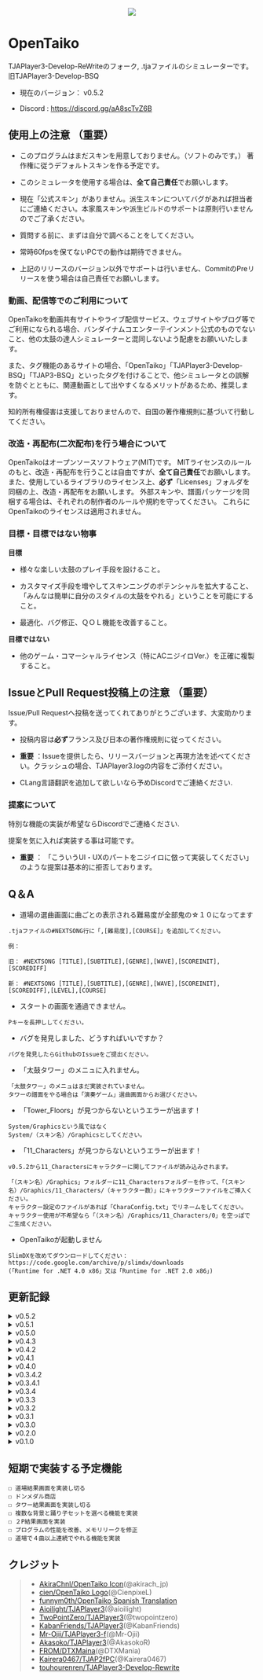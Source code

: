 <p align="center">
  <img src="https://user-images.githubusercontent.com/58159635/140600257-f712fc48-d09a-4a5e-a78d-e7c65ca19b80.png">
</p>

# OpenTaiko

TJAPlayer3-Develop-ReWriteのフォーク, .tjaファイルのシミュレーターです。
旧TJAPlayer3-Develop-BSQ

- 現在のバージョン： v0.5.2

- Discord : https://discord.gg/aA8scTvZ6B

## 使用上の注意 （重要）

- このプログラムはまだスキンを用意しておりません。（ソフトのみです。） 著作権に従うデフォルトスキンを作る予定です。

- このシミュレータを使用する場合は、**全て自己責任**でお願いします。

- 現在「公式スキン」がありません。派生スキンについてバグがあれば担当者にご連絡ください。本家風スキンや派生ビルドのサポートは原則行いませんのでご了承ください。

- 質問する前に、まずは自分で調べることをしてください。

- 常時60fpsを保てないPCでの動作は期待できません。

- 上記のリリースのバージョン以外でサポートは行いません、CommitのPreリリースを使う場合は自己責任でお願いします。

### 動画、配信等でのご利用について

OpenTaikoを動画共有サイトやライブ配信サービス、ウェブサイトやブログ等でご利用になられる場合、バンダイナムコエンターテインメント公式のものでないこと、他の太鼓の達人シミュレーターと混同しないよう配慮をお願いいたします。

また、タグ機能のあるサイトの場合、「OpenTaiko」「TJAPlayer3-Develop-BSQ」「TJAP3-BSQ」といったタグを付けることで、他シミュレータとの誤解を防ぐとともに、関連動画として出やすくなるメリットがあるため、推奨します。

知的所有権侵害は支援しておりませんので、自国の著作権規則に基づいて行動してください。

### 改造・再配布(二次配布)を行う場合について

OpenTaikoはオープンソースソフトウェア(MIT)です。
MITライセンスのルールのもと、改造・再配布を行うことは自由ですが、**全て自己責任**でお願いします。
また、使用しているライブラリのライセンス上、**必ず**「Licenses」フォルダを同梱の上、改造・再配布をお願いします。
外部スキンや、譜面パッケージを同梱する場合は、それぞれの制作者のルールや規約を守ってください。
これらにOpenTaikoのライセンスは適用されません。

### 目標・目標ではない物事

**目標**

- 様々な楽しい太鼓のプレイ手段を設けること。

- カスタマイズ手段を増やしてスキンニングのポテンシャルを拡大すること、「みんなは簡単に自分のスタイルの太鼓をやれる」ということを可能にすること。

- 最適化、バグ修正、ＱＯＬ機能を改善すること。

**目標ではない**

- 他のゲーム・コマーシャルライセンス（特にACニジイロVer.）を正確に複製すること。

## IssueとPull Request投稿上の注意 （重要）

Issue/Pull Requestへ投稿を送ってくれてありがとうございます、大変助かります。

- 投稿内容は**必ず**フランス及び日本の著作権規則に従ってください。

- **重要** ：Issueを提供したら、リリースバージョンと再現方法を述べてください。クラッシュの場合、TJAPlayer3.logの内容をご添付ください。

- CLang言語翻訳を追加して欲しいなら予めDiscordでご連絡ください.

### 提案について

特別な機能の実装が希望ならDiscordでご連絡ください.

提案を気に入れば実装する事は可能です。

- **重要** ： 「こういうUI・UXのパートをニジイロに倣って実装してください」のような提案は基本的に拒否しております。

## Q＆A

- 道場の選曲画面に曲ごとの表示される難易度が全部鬼の☆１０になってます

```
.tjaファイルの#NEXTSONG行に「,[難易度],[COURSE]」を追加してください。

例：

旧： #NEXTSONG [TITLE],[SUBTITLE],[GENRE],[WAVE],[SCOREINIT],[SCOREDIFF]

新： #NEXTSONG [TITLE],[SUBTITLE],[GENRE],[WAVE],[SCOREINIT],[SCOREDIFF],[LEVEL],[COURSE]
```

- スタートの画面を通過できません。

```
Pキーを長押ししてください。
```

- バグを発見しました、どうすればいいですか？

```
バグを発見したらGithubのIssueをご提出ください。
```

- 「太鼓タワー」のメニュに入れません。

```
「太鼓タワー」のメニュはまだ実装されていません。
タワーの譜面をやる場合は「演奏ゲーム」選曲画面からお選びください。
```

- 「Tower_Floors」が見つからないというエラーが出ます！

```
System/Graphicsという風ではなく
System/（スキン名）/Graphicsとしてください。
```

- 「11_Characters」が見つからないというエラーが出ます！

```
v0.5.2から11_Charactersにキャラクターに関してファイルが読み込みされます。

「（スキン名）/Graphics」フォルダーに11_Charactersフォルダーを作って、「（スキン名）/Graphics/11_Characters/（キャラクター数）」にキャラクターファイルをご挿入ください。
キャラクター設定のファイルがあれば「CharaConfig.txt」でリネームをしてください。
キャラクター使用が不希望なら「（スキン名）/Graphics/11_Characters/0」を空っぽでご生成ください。
```

- OpenTaikoが起動しません

```
SlimDXを改めてダウンロードしてください：https://code.google.com/archive/p/slimdx/downloads
(「Runtime for .NET 4.0 x86」又は「Runtime for .NET 2.0 x86」)
```

## 更新記録

<details>
	<summary>v0.5.2</summary>
	
	- 太鼓部屋の機能を追加
	
	- カスタム名札やキャラクター可能にする機能を実装
	
	- メダルを取得可能にする手順を追加
	
	- 段位タイトルを解放可能にする機能を追加
	
	- 複数な手続き型テクスチャを追加
	
	- スペイン語の翻訳を追加
	
	- 「おまかせ」オプションを追加
	
	- 様々なUI/UX改善
	
	- 譜面読み込みの最適化
	
	- 分岐譜面を修正
	
</details>

<details>
	<summary>v0.5.1</summary>
	
	- 道場に複数なアニメーションを追加
	
	- ゲーム終了画面やメニュアイコンを追加
	
	- 様々なバグ修正
	
	- 複数な外国語サポートを追加
	
	- 様々なUI改善
	
	- 演奏選曲画面の複数なレイアウトを追加
	
</details>

<details>
	<summary>v0.5.0</summary>
	
	- タワーを実装 (背景+結果画面の基盤)
	
	- タワー譜面で「TOWERTYPE」の設定を追加 （タワー譜面に複数なスキンを用いてプレイを可能にする機能）
	
	- 道場にAccuracy（精度）のEXAMを追加
	
	- box.defで「#BOXCOLOR」, 「#BOXTYPE」, 「#BGCOLOR」, 「#BGTYPE」, 「#BOXCHARA」の設定を追加
	
</details>

<details>
	<summary>v0.4.3</summary>
	
	- タワーを実装 (Gameplay)
	
</details>

<details>
	<summary>v0.4.2</summary>
	
	- 演奏選曲画面に複数のバグとクラッシュを修正
	
	- COURSE:Towerの.tjaファイルのクラッシュを修正、太鼓タワーメニュ・LIFE管理・結果画面がまだ実装されていません。

</details>

<details>
	<summary>v0.4.1</summary>
	
	- 演奏選曲画面に複数のバグとクラッシュ場面を修正
	
</details>

<details>
	<summary>v0.4.0</summary>
	
	- EXAM5,6,7の実装 (下記の映像をご覧ください)
	
	- EXAM数にギャップのあるクラッシュ場面を修正
	
	- Danに関してコードの構造を改善（コード蓄積の修正）
  
</details>

<details>
	<summary>v0.3.4.2</summary>
	
	- 道場選曲画面にプチキャラを追加
	
</details>

<details>
	<summary>v0.3.4.1</summary>
	
	- Mobアニメーション速度の変化バグを修正
	
</details>

<details>
	<summary>v0.3.4</summary>
	
	- 道場の結果を保存を可能にする機能を実装
	
	- 道場選曲画面に合格プレートを表示
	
</details>

<details>
	<summary>v0.3.3</summary>
	
	- 道場の魂ゲージの表示を修正
	
	- 道場の結果画面の基盤を実装（まだ実装中）
	
</details>

<details>
	<summary>v0.3.2</summary>
	
	- 演奏セーブの重ね書きバグを修正
	
</details>

<details>
	<summary>v0.3.1</summary>
	
	- P2がスコアランクを表示できないバグを修正
	
</details>

<details>
	<summary>v0.3.0</summary>
	
	- メニュにプチキャラを表示
	
	- Nameplate.jsonファイルにプレイヤー別々のプチキャラを選べる可能にする機能を実装
	
</details>

<details>
	<summary>v0.2.0</summary>
	
	- 様々な演奏選曲画面のバグを修正
	
	- メインメニュに様々なバグを修正、コード蓄積を修正
	
</details>

<details>
	<summary>v0.1.0</summary>
	
	- 演奏結果画面のアニメーションを実装
	
</details>

## 短期で実装する予定機能
```
☐ 道場結果画面を実装し切る
☐ ドンメダル商店
☐ タワー結果画面を実装し切る
☐ 複数な背景と踊り子セットを選べる機能を実装
☐ ２P結果画面を実装
☐ プログラムの性能を改善、メモリリークを修正
☐ 道場で４曲以上連続でやれる機能を実装
```
## クレジット

> * [AkiraChnl/OpenTaiko Icon](https://github.com/AkiraChnl)(@akirach_jp)
> * [cien/OpenTaiko Logo](https://twitter.com/CienpixeL)(@CienpixeL)
> * [funnym0th/OpenTaiko Spanish Translation](https://github.com/funnym0th)
> * [Aioilight/TJAPlayer3](https://github.com/aioilight/TJAPlayer3)(@aioilight)
> * [TwoPointZero/TJAPlayer3](https://github.com/twopointzero/TJAPlayer3)(@twopointzero)
> * [KabanFriends/TJAPlayer3](https://github.com/KabanFriends/TJAPlayer3/tree/features)(@KabanFriends)
> * [Mr-Ojii/TJAPlayer3-f](https://github.com/Mr-Ojii/TJAPlayer3-f)(@Mr-Ojii)
> * [Akasoko/TJAPlayer3](https://github.com/Akasoko-Master/TJAPlayer3)(@AkasokoR)
> * [FROM/DTXMaina](https://github.com/DTXMania)(@DTXMania)
> * [Kairera0467/TJAP2fPC](https://github.com/kairera0467/TJAP2fPC)(@Kairera0467)
> * [touhourenren/TJAPlayer3-Develop-Rewrite](https://github.com/touhourenren)
